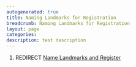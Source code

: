 ```yaml
---
autogenerated: true
title: Naming Landmarks for Registration
breadcrumb: Naming Landmarks for Registration
layout: page
categories: 
description: test description
---
```


1.  REDIRECT [Name Landmarks and Register](Name_Landmarks_and_Register)
